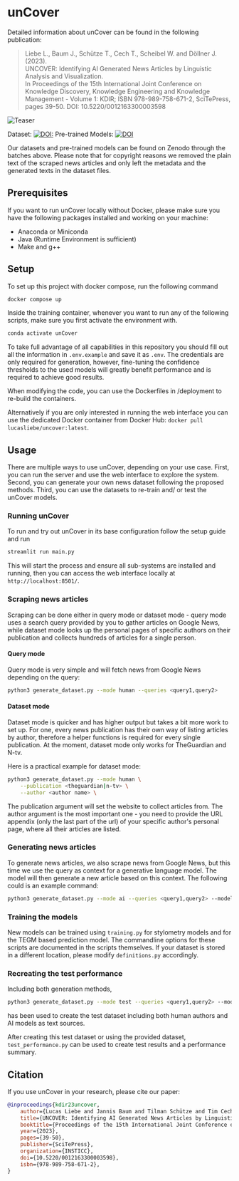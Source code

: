 # unCover

Detailed information about unCover can be found in the following publication:

> Liebe L., Baum J., Schütze T., Cech T., Scheibel W. and Döllner J. (2023).  
> UNCOVER: Identifying AI Generated News Articles by Linguistic Analysis and Visualization.  
> In Proceedings of the 15th International Joint Conference on Knowledge Discovery, 
> Knowledge Engineering and Knowledge Management - Volume 1: KDIR; ISBN
> 978-989-758-671-2, SciTePress, pages 39-50. DOI: 10.5220/0012163300003598   

![Teaser](https://drive.google.com/uc?export=download&id=1DU9HwazIUGxoFdI5cJ-liW3Q_-a-QV6G)

Dataset: [![DOI:](https://zenodo.org/badge/DOI/10.5281/zenodo.11393299.svg)](https://doi.org/10.5281/zenodo.11393299) 
Pre-trained Models: [![DOI](https://zenodo.org/badge/DOI/10.5281/zenodo.11393019.svg)](https://doi.org/10.5281/zenodo.11393019)

Our datasets and pre-trained models can be found on Zenodo through the batches above.
Please note that for copyright reasons we removed the plain text of the scraped 
news articles and only left the metadata and the generated texts in the dataset files.

## Prerequisites


If you want to run unCover locally without Docker, please make sure
you have the following packages installed and working on your machine:
- Anaconda or Miniconda
- Java (Runtime Environment is sufficient)
- Make and g++

## Setup

To set up this project with docker compose, run the following command

```sh
docker compose up
```

Inside the training container, whenever you want to run any of the following scripts, 
make sure you first activate the environment with.

```sh
conda activate unCover
```

To take full advantage of all capabilities in this repository you should fill out 
all the information in `.env.example` and save it as `.env`. The credentials are
only required for generation, however, fine-tuning the confidence thresholds to the 
used models will greatly benefit performance and is required to achieve good results.

When modifying the code, you can use the Dockerfiles in /deployment to re-build the containers.

Alternatively if you are only interested in running the web interface you can use the dedicated 
Docker container from Docker Hub: `docker pull lucasliebe/uncover:latest`.

## Usage

There are multiple ways to use unCover, depending on your use case.
First, you can run the server and use the web interface to explore the system.
Second, you can generate your own news dataset following the proposed methods.
Third, you can use the datasets to re-train and/ or test the unCover models.

### Running unCover

To run and try out unCover in its base configuration follow the setup guide and run

```sh
streamlit run main.py
```

This will start the process and ensure all sub-systems are installed and running, 
then you can access the web interface locally at `http://localhost:8501/`.

### Scraping news articles

Scraping can be done either in query mode or dataset mode - query mode uses a
search query provided by you to gather articles on Google News, while dataset
mode looks up the personal pages of specific authors on their publication and
collects hundreds of articles for a single person.

#### Query mode

Query mode is very simple and will fetch news from Google News depending on the query:

```sh
python3 generate_dataset.py --mode human --queries <query1,query2>
```

#### Dataset mode

Dataset mode is quicker and has higher output but takes a bit more work to set up. 
For one, every news publication has their own way of listing articles by
author, therefore a helper functions is required for every single
publication. At the moment, dataset mode only works for TheGuardian and N-tv.

Here is a practical example for dataset mode:

```sh
python3 generate_dataset.py --mode human \
    --publication <theguardian|n-tv> \
    --author <author name> \
```

The publication argument will set the website to collect articles from. The author argument 
is the most important one - you need to provide the URL appendix (only the last part of the url) 
of your specific author's personal page, where all their articles are listed.

### Generating news articles

To generate news articles, we also scrape news from Google News, but this time
we use the query as context for a generative language model. The model will
then generate a new article based on this context. The following could is an example command:

```sh
python3 generate_dataset.py --mode ai --queries <query1,query2> --models <gpt4,gemini,...>
```

### Training the models

New models can be trained using `training.py` for stylometry models and 
for the TEGM based prediction model. The commandline options
for these scripts are documented in the scripts themselves. If your dataset is stored
in a different location, please modify `definitions.py` accordingly.

### Recreating the test performance

Including both generation methods, 
```sh
python3 generate_dataset.py --mode test --queries <query1,query2> --models <gpt4,gemini,...>
```
has been used to create
the test dataset including both human authors and AI models as text sources.

After creating this test dataset or using the provided dataset, 
`test_performance.py` can be used to create test results and a performance summary.

## Citation

If you use unCover in your research, please cite our paper:

```bibtex
@inproceedings{kdir23uncover,
    author={Lucas Liebe and Jannis Baum and Tilman Schütze and Tim Cech and Willy Scheibel and Jürgen Döllner},
    title={UNCOVER: Identifying AI Generated News Articles by Linguistic Analysis and Visualization},
    booktitle={Proceedings of the 15th International Joint Conference on Knowledge Discovery, Knowledge Engineering and Knowledge Management - Volume 1: KDIR},
    year={2023},
    pages={39-50},
    publisher={SciTePress},
    organization={INSTICC},
    doi={10.5220/0012163300003598},
    isbn={978-989-758-671-2},
}
```

